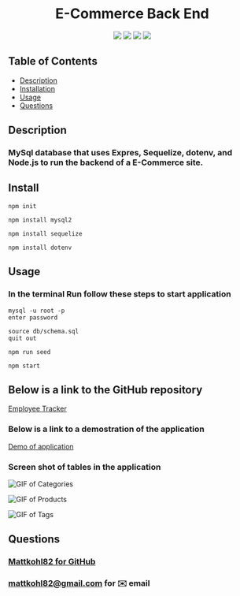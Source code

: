 <h1 align="center">E-Commerce Back End</h1>

<p align="center">
<img src="https://img.shields.io/badge/Javascript-brightgreen"/>
<img src="https://img.shields.io/badge/Mysql-red"/>
<img src="https://img.shields.io/badge/Node.js-success"/>
<img src="https://img.shields.io/badge/Sequelize-blue"/>
</p>

## Table of Contents
- [Description](#description)
- [Installation](#install)
- [Usage](#usage)
- [Questions](#questions)

## Description
### MySql database that uses Expres, Sequelize, dotenv, and Node.js to run the backend of a E-Commerce site.

## Install
```
npm init

npm install mysql2

npm install sequelize

npm install dotenv

```
## Usage
### In the terminal Run follow these steps to start application
```
mysql -u root -p
enter password  

source db/schema.sql  
quit out  

npm run seed  

npm start
``` 
  
## Below is a link to the GitHub repository   
[Employee Tracker](https://github.com/mattkohl82/E-commerce-Back-End)    

### Below is a link to a demostration of the application 
[Demo of application](https://youtu.be/khJC6AbcnTo) 
  

### Screen shot of tables in the application

![GIF of Categories](https://media.giphy.com/media/hW9gNZAn724SDWYZbH/giphy.gif)  

![GIF of Products](https://media.giphy.com/media/L13AxbnGxbDZhIZPkS/giphy.gif) 

![GIF of Tags](https://media.giphy.com/media/JtNfA55abhZu6CLoBh/giphy.gif)     

## Questions
### [Mattkohl82 for GitHub](https://github.com/Mattkohl82)  
### mattkohl82@gmail.com for ✉️ email 